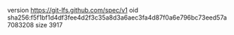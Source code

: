 version https://git-lfs.github.com/spec/v1
oid sha256:f5f1bf1d4df3fee4d2f3c35a8d3a6aec3fa4d87f0a6e796bc73eed57a7083208
size 3917
